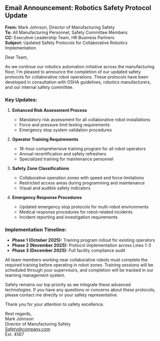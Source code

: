 ## Email Announcement: Robotics Safety Protocol Update

**From:** Mark Johnson, Director of Manufacturing Safety  
**To:** All Manufacturing Personnel, Safety Committee Members  
**CC:** Executive Leadership Team, HR Business Partners  
**Subject:** Updated Safety Protocols for Collaborative Robotics Implementation  

Dear Team,

As we continue our robotics automation initiative across the manufacturing floor, I'm pleased to announce the completion of our updated safety protocols for collaborative robot operations. These protocols have been developed in consultation with OSHA guidelines, robotics manufacturers, and our internal safety committee.

### Key Updates:

1. **Enhanced Risk Assessment Process**
   - Mandatory risk assessment for all collaborative robot installations
   - Force and pressure limit testing requirements
   - Emergency stop system validation procedures

2. **Operator Training Requirements**
   - 16-hour comprehensive training program for all robot operators
   - Annual recertification and safety refreshers
   - Specialized training for maintenance personnel

3. **Safety Zone Classifications**
   - Collaborative operation zones with speed and force limitations
   - Restricted access areas during programming and maintenance
   - Visual and audible safety indicators

4. **Emergency Response Procedures**
   - Updated emergency stop protocols for multi-robot environments
   - Medical response procedures for robot-related incidents
   - Incident reporting and investigation requirements

### Implementation Timeline:

- **Phase 1 (October 2025):** Training program rollout for existing operators
- **Phase 2 (November 2025):** Protocol implementation across Lines 1-3
- **Phase 3 (December 2025):** Full facility compliance audit

All team members working near collaborative robots must complete the required training before operating in robot zones. Training sessions will be scheduled through your supervisors, and completion will be tracked in our learning management system.

Safety remains our top priority as we integrate these advanced technologies. If you have any questions or concerns about these protocols, please contact me directly or your safety representative.

Thank you for your attention to safety excellence.

Best regards,  
Mark Johnson  
Director of Manufacturing Safety  
Safety@company.com  
Ext. 4567
